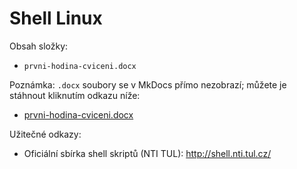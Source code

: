 # Shell Linux

Obsah složky:

- `prvni-hodina-cviceni.docx`

Poznámka: `.docx` soubory se v MkDocs přímo nezobrazí; můžete je stáhnout kliknutím odkazu níže:

- [prvni-hodina-cviceni.docx](prvni-hodina-cviceni.docx)

Užitečné odkazy:

- Oficiální sbírka shell skriptů (NTI TUL): http://shell.nti.tul.cz/

